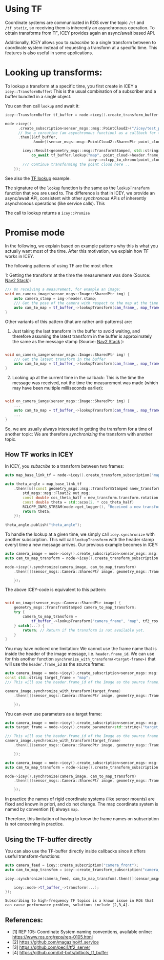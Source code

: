 # Using TF 

Coordinate systems are communicated in ROS over the topic `/tf` and `/tf_static`, so receiving them is inherently an asynchronous operation.
To obtain transforms from TF, ICEY provides again an async/await based API. 

Additionally, ICEY allows you to *subscribe* to a single transform between to coordinate system instead of requesting a transform at a specific time. This features is also useful in some applications. 

# Looking up transforms: 

To lookup a transform at a specific time, you first create in ICEY a `icey::TransformBuffer`: This is the usual combination of a subscriber and a buffer bundled in a single object. 

You can then call `lookup` and await it: 

```cpp 
icey::TransformBuffer tf_buffer = node->icey().create_transform_buffer();

node->icey()
      .create_subscription<sensor_msgs::msg::PointCloud2>("/icey/test_pcl")
      // Use a coroutine (an asynchronous function) as a callback for the subscriber:
      .then([&tf_buffer,
             &node](sensor_msgs::msg::PointCloud2::SharedPtr point_cloud) -> icey::Promise<void> {

        icey::Result<geometry_msgs::msg::TransformStamped, std::string> tf_result =
            co_await tf_buffer.lookup("map", point_cloud->header.frame_id,
                                      icey::rclcpp_to_chrono(point_cloud->header.stamp), 200ms);
        /// Continue transforming the point cloud here ..
    });
```
See also the [TF lookup](../../icey_examples/src/tf_lookup_async_await.cpp) example.

The signature of the `lookup` function is the same as the `lookupTransform` function that you are used to. The difference is that in ICEY, we provide an async/await API, consistent with other *synchronous* APIs of inherently asynchronous operations (like service calls). 
This 

The call to lookup returns a `icey::Promise`


# Promise mode 

In the following, we explain based on example patterns why this is what you actually want most of the time.
After this motivation, we explain how TF works in ICEY.

The following patterns of using TF are the most often:

1: Getting the transform at the time the measurement was done (Source: [Nav2 Stack](https://github.com/ros-navigation/navigation2/blob/main///nav2_amcl/src/amcl_node.cpp#L577)): 
```cpp
/// On receiving a measurement, for example an image:
void on_camera_image(sensor_msgs::Image::SharedPtr img) {
    auto camera_stamp = img->header.stamp;
    /// Get the pose of the camera with respect to the map at the time the image was shot:
    auto cam_to_map = tf_buffer_->lookupTransform(cam_frame_, map_frame_, tf2_ros::fromMsg(camera_stamp));
}
```


Other variants of this pattern (that are rather anti-patterns) are:

1. Just taking the last transform in the buffer to avoid waiting, and therefore assuming the latest transform in the buffer is approximately the same as the message stamp (Source: [Nav2 Stack](https://github.com/ros-navigation/navigation2/blob/main//nav2_costmap_2d/plugins/costmap_filters/keepout_filter.cpp#L177) ):
```cpp

void on_camera_iamge(sensor_msgs::Image::SharedPtr img) {
    /// Get the latest transform in the buffer 
    auto cam_to_map = tf_buffer_->lookupTransform(cam_frame_, map_frame_, tf2::TimePointZero);
}
```


2. Looking up at the current time in the callback: This is the time the message was received, not the time the measurement was made (which may have been multiple milliseconds earlier):
```cpp

void on_camera_iamge(sensor_msgs::Image::SharedPtr img) {
    ...
    auto cam_to_map = tf_buffer_->lookupTransform(cam_frame_, map_frame_, this->get_clock().now());
    ...
}
```


So, we are usually always interested in getting the transform for a time of another topic: We are therefore *synchronizing* the transform with another topic.

## How TF works in ICEY
In ICEY, you *subscribe* to a transform between two frames:

```cpp
auto map_base_link_tf = node->icey().create_transform_subscription("map", "base_link");

auto theta_angle = map_base_link_tf
    .then([&](const geometry_msgs::msg::TransformStamped &new_transform) {
        std_msgs::msg::Float32 out_msg;
        const double cos_theta_half = new_transform.transform.rotation.z;
        const double theta = std::acos(2. * cos_theta_half)
        RCLCPP_INFO_STREAM(node->get_logger(), "Received a new transform, orientation angle theta was: " << cos_theta_half);
        return theta;
    });
    
theta_angle.publish("theta_angle");
```
To handle the lookup at a given time, we simply call `icey.synchronize` with another subscription. This will call `lookupTransform` with the header stamp everyt time a new message arrives. Our previous example becomes in ICEY:

```cpp
auto camera_image = node->icey().create_subscription<sensor_msgs::msg::Image>("camera_front");
auto cam_to_map_transform = node->icey().create_transform_subscription("camera_frame", "map");

node->icey().synchronize(camera_image, cam_to_map_transform)
    .then([](sensor_msgs::Camera::SharedPtr image, geometry_msgs::TransfromStamped::SharedPtr camera_to_map) {

    });
```

The above ICEY-code is equivalent to this pattern:

```cpp

void on_image(sensor_msgs::Camera::SharedPtr image) {
    geometry_msgs::TransfromStamped camera_to_map_transform;
    try {
        camera_to_map_transform = 
            tf_buffer_->lookupTransform("camera_frame", "map", tf2_ros::fromMsg(image->header.stamp));
    } catch(...) {
        return; // Return if the transform is not available yet.
    }
}
```

You may have noticed one limitation: We cannot use the frame name that is inside the header of the image message, i.e. `header.frame_id`. 
We can use for this another function `synchronize_with_transform(<target-frame>)` that will use the `header.frame_id` as the source frame: 

```cpp
auto camera_image = node->icey().create_subscription<sensor_msgs::msg::Image>("camera_front");
const std::string target_frame = "map";
/// This will use the header.frame_id of the Image as the source frame:

camera_image.synchronize_with_transform(target_frame)
    .then([](sensor_msgs::Camera::SharedPtr image, geometry_msgs::TransfromStamped::SharedPtr camera_to_map) {

    });
```

You can even use parameters as a target frame:

```cpp
auto camera_image = node->icey().create_subscription<sensor_msgs::msg::Image>("camera_front");
auto target_frame = node->icey().create_parameter<std::string>("target_frame");

/// This will use the header.frame_id of the Image as the source frame and the current parameter value as the target_frame (automatically receiving updates)
camera_image.synchronize_with_transform(target_frame)
    .then([](sensor_msgs::Camera::SharedPtr image, geometry_msgs::TransfromStamped::SharedPtr camera_to_map) {

    });
```

```cpp
auto camera_image = node->icey().create_subscription<sensor_msgs::msg::Image>("camera_front");
auto cam_to_map_transform = node->icey().create_transform_subscription("camera_frame", "map");

node->icey().synchronize(camera_image, cam_to_map_transform)
    .then([](sensor_msgs::Camera::SharedPtr image, geometry_msgs::TransfromStamped::SharedPtr camera_to_map) {

    });
```

In practice the names of rigid coordinate systems (like sensor mounts) are fixed and known in priori, and do not change. The map coordinate system is named by convention [1] always `map`. 

Therefore, this limitation of having to know the frame names on subscription is not concerning in practice.

## Using the TF-buffer directly

You can also use the TF-buffer directly inside callbacks since it offers useful transform-functions: 

```cpp
auto camera_feed = icey::create_subscription("camera_front");
auto cam_to_map_transfom = icey::create_transform_subscription("camera_frame", "map");

icey::synchronize(camera_feed, cam_to_map_transfom).then([](sensor_msgs::Camera::ConstSharedPtr image, geometry_msgs::TransfromStamped::ConstSharedPtr camera_to_map_tf) {

    icey::node->tf_buffer_->transform(...);
});

```


```{note}
Subscribing to high-frequency TF topics is a known issue in ROS that can cause performance problem, solutions include [2,3,4].
```

## References: 

- [1] REP 105: Coordinate System naming conventions, available online: https://www.ros.org/reps/rep-0105.html
- [2] https://github.com/magazino/tf_service
- [3] https://github.com/peci1/tf2_server
- [4] https://github.com/bit-bots/bitbots_tf_buffer